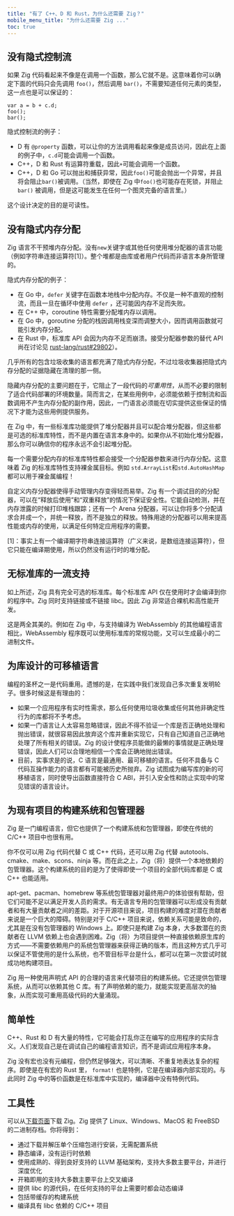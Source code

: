 ```yaml
---
title: "有了 C++、D 和 Rust，为什么还需要 Zig？"
mobile_menu_title: "为什么还需要 Zig ..."
toc: true
---
```



## 没有隐式控制流

如果 Zig 代码看起来不像是在调用一个函数，那么它就不是。这意味着你可以确定下面的代码只会先调用 `foo()`，然后调用 `bar()`，不需要知道任何元素的类型，这一点也是可以保证的：

```zig
var a = b + c.d;
foo();
bar();
```

隐式控制流的例子：

* D 有 `@property` 函数，可以让你的方法调用看起来像是成员访问，因此在上面的例子中，`c.d`可能会调用一个函数。
* C++，D 和 Rust 有运算符重载，因此`+`可能会调用一个函数。
* C++，D 和 Go 可以抛出和捕获异常，因此`foo()`可能会抛出一个异常，并且将会阻止`bar()`被调用。（当然，即使在 Zig 中`foo()`也可能存在死锁，并阻止 `bar()` 被调用，但是这可能发生在任何一个图灵完备的语言里。）

这个设计决定的目的是可读性。

## 没有隐式内存分配

Zig 语言不干预堆内存分配。没有`new`关键字或其他任何使用堆分配器的语言功能（例如字符串连接运算符[1]）。整个堆都是由库或者用户代码而非语言本身所管理的。

隐式内存分配的例子：

* 在 Go 中，`defer` 关键字在函数本地栈中分配内存。不仅是一种不直观的控制流，而且一旦在循环中使用 `defer` ，还可能因内存不足而失败。
* 在 C++ 中，coroutine 特性需要分配堆内存以调用。
* 在 Go 中，goroutine 分配的栈因调用栈变深而调整大小，因而调用函数就可能引发内存分配。
* 在 Rust 中，标准库 API 会因为内存不足而崩溃。接受分配器参数的替代 API 尚在讨论见 [rust-lang/rust#29802](https://github.com/rust-lang/rust/issues/29802)）。

几乎所有的包含垃圾收集的语言都充满了隐式内存分配，不过垃圾收集器把隐式内存分配的证据隐藏在清理的那一侧。

隐藏内存分配的主要问题在于，它阻止了一段代码的*可重用性*，从而不必要的限制了适合代码部署的环境数量。简而言之，在某些用例中，必须能依赖于控制流和函数调用不产生内存分配的副作用，因此，一门语言必须能在切实提供这些保证的情况下才能为这些用例提供服务。

在 Zig 中，有一些标准库功能提供了堆分配器并且可以配合堆分配器，但这些都是可选的标准库特性，而不是内置在语言本身中的。如果你从不初始化堆分配器，那么你可以确信你的程序永远不会引起堆分配。

每一个需要分配内存的标准库特性都会接受一个分配器参数来进行内存分配。这意味着 Zig 的标准库特性支持裸金属目标。例如 `std.ArrayList`和`std.AutoHashMap`都可以用于裸金属编程！

自定义内存分配器使得手动管理内存变得轻而易举。Zig 有一个调试目的的分配器，可以在“释放后使用”和“双重释放”的情况下保证安全性。它能自动检测，并在内存泄露的时候打印堆栈跟踪；还有一个 Arena 分配器，可以让你将多个分配请求合并成一个，并统一释放，而不是独立的释放。特殊用途的分配器可以用来提高性能或内存的使用，以满足任何特定应用程序的需要。

[1]：事实上有一个编译期字符串连接运算符（广义来说，是数组连接运算符），但它只能在编译期使用，所以仍然没有运行时的堆分配。

## 无标准库的一流支持

如上所述，Zig 具有完全可选的标准库。每个标准库 API 仅在使用时才会编译到你的程序中。Zig 同时支持链接或不链接 libc。因此 Zig 非常适合裸机和高性能开发。

这是两全其美的。例如在 Zig 中，与支持编译为 WebAssembly 的其他编程语言相比，WebAssembly 程序既可以使用标准库的常规功能，又可以生成最小的二进制文件。

## 为库设计的可移植语言

编程的圣杯之一是代码重用。遗憾的是，在实践中我们发现自己多次重复发明轮子。很多时候这是有理由的：

 * 如果一个应用程序有实时性需求，那么任何使用垃圾收集或任何其他非确定性行为的库都将不予考虑。
 * 如果一门语言让人太容易忽略错误，因此不得不验证一个库是否正确地处理和抛出错误，就很容易因此放弃这个库并重新实现它，只有自己知道自己正确地处理了所有相关的错误。Zig 的设计使程序员能做的最懒的事情就是正确处理错误，因此人们可以合理地相信一个库会正确地抛出错误。
 * 目前，实事求是的说，C 语言是最通用、最可移植的语言。任何不具备与 C 代码互操作能力的语言都有可能被历史所抛弃。Zig 试图成为编写库的新的可移植语言，同时使导出函数直接符合 C ABI，并引入安全性和防止实现中的常见错误的语言设计。

## 为现有项目的构建系统和包管理器

Zig 是一门编程语言，但它也提供了一个构建系统和包管理器，即使在传统的 C/C++ 项目中也很有用。

你不仅可以用 Zig 代码代替 C 或 C++ 代码，还可以用 Zig 代替 autotools、cmake、make、scons、ninja 等。而在此之上，Zig（将）提供一个本地依赖的包管理器。这个构建系统的目的是为了使得即使一个项目的全部代码库都是 C 或 C++ 也能适用。

apt-get、pacman、homebrew 等系统包管理器对最终用户的体验很有帮助，但它们可能不足以满足开发人员的需求。有无语言专用的包管理器可以形成没有贡献者和有大量贡献者之间的差距。对于开源项目来说，项目构建的难度对潜在贡献者来说是一个巨大的障碍。特别是对于 C/C++ 项目来说，依赖关系可能是致命的，尤其是在没有包管理器的 Windows 上。即使只是构建 Zig 本身，大多数潜在的贡献者在 LLVM 依赖上也会遇到困难。Zig（将）为项目提供一种直接依赖原生库的方式——不需要依赖用户的系统包管理器来获得正确的版本，而且这种方式几乎可以保证不管使用的是什么系统，也不管目标平台是什么，都可以在第一次尝试时就成功地构建项目。

Zig 用一种使用声明式 API 的合理的语言来代替项目的构建系统。它还提供包管理系统，从而可以依赖其他 C 库。有了声明依赖的能力，就能实现更高层次的抽象，从而实现可重用高级代码的大量涌现。

## 简单性

C++、Rust 和 D 有大量的特性，它可能会打乱你正在编写的应用程序的实际含义。人们发现自己是在调试自己的编程语言知识，而不是调试应用程序本身。

Zig 没有宏也没有元编程，但仍然足够强大，可以清晰、不重复地表达复杂的程序。即使是在有宏的 Rust 里， `format!` 也是特例，它是在编译器内部实现的。与此同时 Zig 中的等价函数是在标准库中实现的，编译器中没有特例代码。

## 工具性

可以从[下载页面](../../downloads/)下载 Zig。Zig 提供了 Linux、Windows、MacOS 和 FreeBSD 的二进制存档。你将得到：

* 通过下载并解压单个压缩包进行安装，无需配置系统
* 静态编译，没有运行时依赖
* 使用成熟的、得到良好支持的 LLVM 基础架构，支持大多数主要平台，并进行深度优化
* 开箱即用的支持大多数主要平台上交叉编译
* 提供 libc 的源代码，在任何支持的平台上需要时都会动态编译
* 包括带缓存的构建系统
* 编译具有 libc 依赖的 C/C++ 项目
